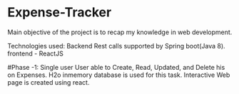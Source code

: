# Expense-Tracker
Main objective of the project is to recap my knowledge in web development.

Technologies used: 
Backend Rest calls supported by Spring boot(Java 8).
frontend - ReactJS


#Phase -1:
Single user User able to Create, Read, Updated, and Delete his on Expenses.
H2o inmemory database is used for this task.
Interactive Web page is created using react.
